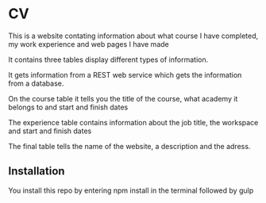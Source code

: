 # CV
 
 This is a website contating information about what course I have completed, my work experience and web pages I have made
 
 It contains three tables display different types of information.
 
 It gets information from a REST web service which gets the information from a database.
 
 On the course table it tells you the title of the course, what academy it belongs to and start and finish dates
 
 The experience table contains information about the job title, the workspace and start and finish dates
 
 The final table tells the name of the website, a description and the adress.
 
## Installation
You install this repo by entering npm install in the terminal followed by gulp
 

 
 
 
 

